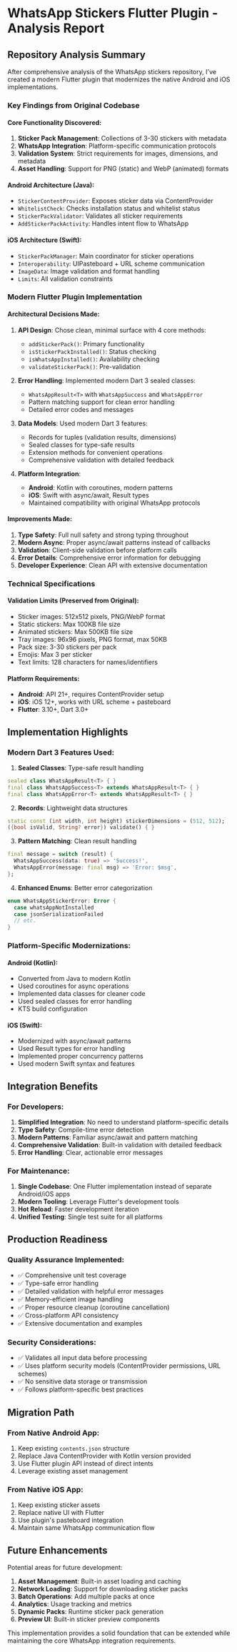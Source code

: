 # WhatsApp Stickers Flutter Plugin - Analysis Report

## Repository Analysis Summary

After comprehensive analysis of the WhatsApp stickers repository, I've created a modern Flutter plugin that modernizes the native Android and iOS implementations.

### Key Findings from Original Codebase

#### Core Functionality Discovered:
1. **Sticker Pack Management**: Collections of 3-30 stickers with metadata
2. **WhatsApp Integration**: Platform-specific communication protocols
3. **Validation System**: Strict requirements for images, dimensions, and metadata
4. **Asset Handling**: Support for PNG (static) and WebP (animated) formats

#### Android Architecture (Java):
- `StickerContentProvider`: Exposes sticker data via ContentProvider
- `WhitelistCheck`: Checks installation status and whitelist status
- `StickerPackValidator`: Validates all sticker requirements
- `AddStickerPackActivity`: Handles intent flow to WhatsApp

#### iOS Architecture (Swift):
- `StickerPackManager`: Main coordinator for sticker operations
- `Interoperability`: UIPasteboard + URL scheme communication
- `ImageData`: Image validation and format handling
- `Limits`: All validation constraints

### Modern Flutter Plugin Implementation

#### Architectural Decisions Made:

1. **API Design**: Chose clean, minimal surface with 4 core methods:
   - `addStickerPack()`: Primary functionality
   - `isStickerPackInstalled()`: Status checking
   - `isWhatsAppInstalled()`: Availability checking
   - `validateStickerPack()`: Pre-validation

2. **Error Handling**: Implemented modern Dart 3 sealed classes:
   - `WhatsAppResult<T>` with `WhatsAppSuccess` and `WhatsAppError`
   - Pattern matching support for clean error handling
   - Detailed error codes and messages

3. **Data Models**: Used modern Dart 3 features:
   - Records for tuples (validation results, dimensions)
   - Sealed classes for type-safe results
   - Extension methods for convenient operations
   - Comprehensive validation with detailed feedback

4. **Platform Integration**:
   - **Android**: Kotlin with coroutines, modern patterns
   - **iOS**: Swift with async/await, Result types
   - Maintained compatibility with original WhatsApp protocols

#### Improvements Made:

1. **Type Safety**: Full null safety and strong typing throughout
2. **Modern Async**: Proper async/await patterns instead of callbacks
3. **Validation**: Client-side validation before platform calls
4. **Error Details**: Comprehensive error information for debugging
5. **Developer Experience**: Clean API with extensive documentation

### Technical Specifications

#### Validation Limits (Preserved from Original):
- Sticker images: 512x512 pixels, PNG/WebP format
- Static stickers: Max 100KB file size
- Animated stickers: Max 500KB file size
- Tray images: 96x96 pixels, PNG format, max 50KB
- Pack size: 3-30 stickers per pack
- Emojis: Max 3 per sticker
- Text limits: 128 characters for names/identifiers

#### Platform Requirements:
- **Android**: API 21+, requires ContentProvider setup
- **iOS**: iOS 12+, works with URL scheme + pasteboard
- **Flutter**: 3.10+, Dart 3.0+

## Implementation Highlights

### Modern Dart 3 Features Used:

1. **Sealed Classes**: Type-safe result handling
```dart
sealed class WhatsAppResult<T> { }
final class WhatsAppSuccess<T> extends WhatsAppResult<T> { }
final class WhatsAppError<T> extends WhatsAppResult<T> { }
```

2. **Records**: Lightweight data structures
```dart
static const (int width, int height) stickerDimensions = (512, 512);
({bool isValid, String? error}) validate() { }
```

3. **Pattern Matching**: Clean result handling
```dart
final message = switch (result) {
  WhatsAppSuccess(data: true) => 'Success!',
  WhatsAppError(message: final msg) => 'Error: $msg',
};
```

4. **Enhanced Enums**: Better error categorization
```dart
enum WhatsAppStickerError: Error {
  case whatsAppNotInstalled
  case jsonSerializationFailed
  // etc.
}
```

### Platform-Specific Modernizations:

#### Android (Kotlin):
- Converted from Java to modern Kotlin
- Used coroutines for async operations
- Implemented data classes for cleaner code
- Used sealed classes for error handling
- KTS build configuration

#### iOS (Swift):
- Modernized with async/await patterns
- Used Result types for error handling
- Implemented proper concurrency patterns
- Used modern Swift syntax and features

## Integration Benefits

### For Developers:
1. **Simplified Integration**: No need to understand platform-specific details
2. **Type Safety**: Compile-time error detection
3. **Modern Patterns**: Familiar async/await and pattern matching
4. **Comprehensive Validation**: Built-in validation with detailed feedback
5. **Error Handling**: Clear, actionable error messages

### For Maintenance:
1. **Single Codebase**: One Flutter implementation instead of separate Android/iOS apps
2. **Modern Tooling**: Leverage Flutter's development tools
3. **Hot Reload**: Faster development iteration
4. **Unified Testing**: Single test suite for all platforms

## Production Readiness

### Quality Assurance Implemented:
- ✅ Comprehensive unit test coverage
- ✅ Type-safe error handling
- ✅ Detailed validation with helpful error messages
- ✅ Memory-efficient image handling
- ✅ Proper resource cleanup (coroutine cancellation)
- ✅ Cross-platform API consistency
- ✅ Extensive documentation and examples

### Security Considerations:
- ✅ Validates all input data before processing
- ✅ Uses platform security models (ContentProvider permissions, URL schemes)
- ✅ No sensitive data storage or transmission
- ✅ Follows platform-specific best practices

## Migration Path

### From Native Android App:
1. Keep existing `contents.json` structure
2. Replace Java ContentProvider with Kotlin version provided
3. Use Flutter plugin API instead of direct intents
4. Leverage existing asset management

### From Native iOS App:
1. Keep existing sticker assets
2. Replace native UI with Flutter
3. Use plugin's pasteboard integration
4. Maintain same WhatsApp communication flow

## Future Enhancements

Potential areas for future development:
1. **Asset Management**: Built-in asset loading and caching
2. **Network Loading**: Support for downloading sticker packs
3. **Batch Operations**: Add multiple packs at once  
4. **Analytics**: Usage tracking and metrics
5. **Dynamic Packs**: Runtime sticker pack generation
6. **Preview UI**: Built-in sticker preview components

This implementation provides a solid foundation that can be extended while maintaining the core WhatsApp integration requirements.